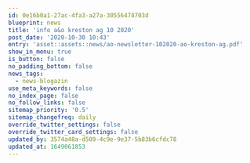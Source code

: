 ```yaml
---
id: 0e16b0a1-27ac-4fa3-a27a-30556474703d
blueprint: news
title: 'info a&o kreston ag 10 2020'
post_date: '2020-10-30 10:43'
entry: 'asset::assets::news/ao-newsletter-102020-ao-kreston-ag.pdf'
show_in_menu: true
is_button: false
no_padding_bottom: false
news_tags:
  - news-blogazin
use_meta_keywords: false
no_index_page: false
no_follow_links: false
sitemap_priority: '0.5'
sitemap_changefreq: daily
override_twitter_settings: false
override_twitter_card_settings: false
updated_by: 3574a48a-d509-4c9e-9e37-5b83b6cfdc78
updated_at: 1649061853
---
```

